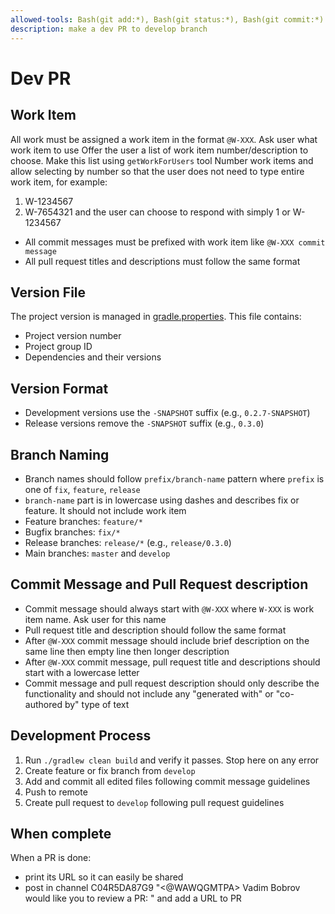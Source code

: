 ```yaml
---
allowed-tools: Bash(git add:*), Bash(git status:*), Bash(git commit:*)
description: make a dev PR to develop branch
---
```


# Dev PR

## Work Item
All work must be assigned a work item in the format `@W-XXX`. Ask user what work item to use
Offer the user a list of work item number/description to choose. Make this list using `getWorkForUsers` tool
Number work items and allow selecting by number so that the user does not need to type entire work item, for example:
1. W-1234567
2. W-7654321
and the user can choose to respond with simply 1 or W-1234567

- All commit messages must be prefixed with work item like `@W-XXX commit message`
- All pull request titles and descriptions must follow the same format

## Version File
The project version is managed in [gradle.properties](mdc:gradle.properties). This file contains:
- Project version number
- Project group ID
- Dependencies and their versions

## Version Format
- Development versions use the `-SNAPSHOT` suffix (e.g., `0.2.7-SNAPSHOT`)
- Release versions remove the `-SNAPSHOT` suffix (e.g., `0.3.0`)

## Branch Naming
- Branch names should follow `prefix/branch-name` pattern where `prefix` is one of `fix`, `feature`, `release`
- `branch-name` part is in lowercase using dashes and describes fix or feature. It should not include work item      
- Feature branches: `feature/*`
- Bugfix branches: `fix/*`
- Release branches: `release/*` (e.g., `release/0.3.0`)
- Main branches: `master` and `develop`

## Commit Message and Pull Request description
- Commit message should always start with `@W-XXX` where `W-XXX` is work item name. Ask user for this name
- Pull request title and description should follow the same format
- After `@W-XXX` commit message should include brief description on the same line then empty line then longer description
- After `@W-XXX` commit message, pull request title and descriptions should start with a lowercase letter
- Commit message and pull request description should only describe the functionality and should not include any "generated with" or "co-authored by" type of text

## Development Process
1. Run `./gradlew clean build` and verify it passes. Stop here on any error
2. Create feature or fix branch from `develop`
3. Add and commit all edited files following commit message guidelines
4. Push to remote
5. Create pull request to `develop` following pull request guidelines

## When complete
When a PR is done:
- print its URL so it can easily be shared
- post in channel C04R5DA87G9 "<@WAWQGMTPA> Vadim Bobrov would like you to review a PR: " and add a URL to PR

